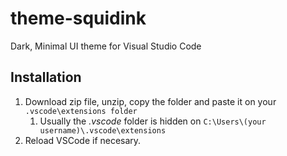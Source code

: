 # theme-squidink
Dark, Minimal UI theme for Visual Studio Code

## Installation

1. Download zip file, unzip, copy the folder and paste it on your ```.vscode\extensions folder```
    1. Usually the _.vscode_ folder is hidden on ```C:\Users\(your username)\.vscode\extensions```
2. Reload VSCode if necesary.
